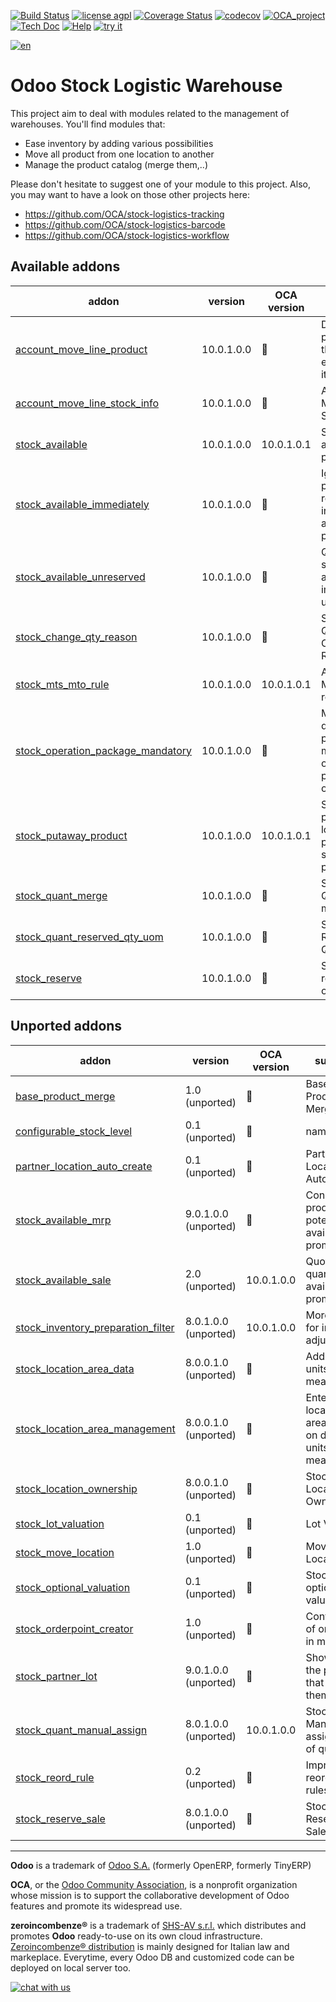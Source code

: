 [![Build Status](https://travis-ci.org/zeroincombenze/stock-logistics-warehouse.svg?branch=10.0)](https://travis-ci.org/zeroincombenze/stock-logistics-warehouse)
[![license agpl](https://img.shields.io/badge/licence-AGPL--3-blue.svg)](http://www.gnu.org/licenses/agpl-3.0.html)
[![Coverage Status](https://coveralls.io/repos/github/zeroincombenze/stock-logistics-warehouse/badge.svg?branch=10.0)](https://coveralls.io/github/zeroincombenze/stock-logistics-warehouse?branch=10.0)
[![codecov](https://codecov.io/gh/zeroincombenze/stock-logistics-warehouse/branch/10.0/graph/badge.svg)](https://codecov.io/gh/zeroincombenze/stock-logistics-warehouse/branch/10.0)
[![OCA_project](http://www.zeroincombenze.it/wp-content/uploads/ci-ct/prd/button-oca-10.svg)](https://github.com/OCA/stock-logistics-warehouse/tree/10.0)
[![Tech Doc](http://www.zeroincombenze.it/wp-content/uploads/ci-ct/prd/button-docs-10.svg)](http://wiki.zeroincombenze.org/en/Odoo/10.0/dev)
[![Help](http://www.zeroincombenze.it/wp-content/uploads/ci-ct/prd/button-help-10.svg)](http://wiki.zeroincombenze.org/en/Odoo/10.0/man/LO)
[![try it](http://www.zeroincombenze.it/wp-content/uploads/ci-ct/prd/button-try-it-10.svg)](http://erp10.zeroincombenze.it)
















































[![en](http://www.shs-av.com/wp-content/en_US.png)](http://wiki.zeroincombenze.org/it/Odoo/7.0/man)

Odoo Stock Logistic Warehouse
=============================


This project aim to deal with modules related to the management of warehouses. You'll find modules that:

 - Ease inventory by adding various possibilities
 - Move all product from one location to another
 - Manage the product catalog (merge them,..)

Please don't hesitate to suggest one of your module to this project. Also, you may want to have a look on those other projects here:

 - https://github.com/OCA/stock-logistics-tracking
 - https://github.com/OCA/stock-logistics-barcode
 - https://github.com/OCA/stock-logistics-workflow

[//]: # (addons)


Available addons
----------------
addon | version | OCA version | summary
--- | --- | --- | ---
[account_move_line_product](account_move_line_product/) | 10.0.1.0.0 | :repeat: | Displays the product in the journal entries and items
[account_move_line_stock_info](account_move_line_stock_info/) | 10.0.1.0.0 | :repeat: | Account Move Line Stock Move
[stock_available](stock_available/) | 10.0.1.0.0 | 10.0.1.0.1 | Stock available to promise
[stock_available_immediately](stock_available_immediately/) | 10.0.1.0.0 | :repeat: | Ignore planned receptions in quantity available to promise
[stock_available_unreserved](stock_available_unreserved/) | 10.0.1.0.0 | :repeat: | Quantity of stock available for immediate use
[stock_change_qty_reason](stock_change_qty_reason/) | 10.0.1.0.0 | :repeat: | Stock Quantity Change Reason
[stock_mts_mto_rule](stock_mts_mto_rule/) | 10.0.1.0.0 | 10.0.1.0.1 | Add a MTS+MTO route
[stock_operation_package_mandatory](stock_operation_package_mandatory/) | 10.0.1.0.0 | :repeat: | Makes destination package mandatory on stock pack operations
[stock_putaway_product](stock_putaway_product/) | 10.0.1.0.0 | 10.0.1.0.1 | Set a product location and put-away strategy per product
[stock_quant_merge](stock_quant_merge/) | 10.0.1.0.0 | :repeat: | Stock - Quant merge
[stock_quant_reserved_qty_uom](stock_quant_reserved_qty_uom/) | 10.0.1.0.0 | :repeat: | Stock Quant Reserved Qty UoM
[stock_reserve](stock_reserve/) | 10.0.1.0.0 | :repeat: | Stock reservations on products


Unported addons
---------------
addon | version | OCA version | summary
--- | --- | --- | ---
[base_product_merge](base_product_merge/) | 1.0 (unported) | :repeat: | Base Products Merge
[configurable_stock_level](configurable_stock_level/) | 0.1 (unported) | :repeat: | name
[partner_location_auto_create](partner_location_auto_create/) | 0.1 (unported) | :repeat: | Partner Location Auto Create
[stock_available_mrp](stock_available_mrp/) | 9.0.1.0.0 (unported) | :repeat: | Consider the production potential is available to promise
[stock_available_sale](stock_available_sale/) | 2.0 (unported) | 10.0.1.0.0 | Quotations in quantity available to promise
[stock_inventory_preparation_filter](stock_inventory_preparation_filter/) | 8.0.1.0.0 (unported) | 10.0.1.0.0 | More filters for inventory adjustments
[stock_location_area_data](stock_location_area_data/) | 8.0.0.1.0 (unported) | :repeat: | Add surface units of measure
[stock_location_area_management](stock_location_area_management/) | 8.0.0.1.0 (unported) | :repeat: | Enter a location's area based on different units of measure
[stock_location_ownership](stock_location_ownership/) | 8.0.0.1.0 (unported) | :repeat: | Stock Location Ownership
[stock_lot_valuation](stock_lot_valuation/) | 0.1 (unported) | :repeat: | Lot Valuation
[stock_move_location](stock_move_location/) | 1.0 (unported) | :repeat: | Move Stock Location
[stock_optional_valuation](stock_optional_valuation/) | 0.1 (unported) | :repeat: | Stock optional valuation
[stock_orderpoint_creator](stock_orderpoint_creator/) | 1.0 (unported) | :repeat: | Configuration of order point in mass
[stock_partner_lot](stock_partner_lot/) | 9.0.1.0.0 (unported) | :repeat: | Show lots on the partners that own them
[stock_quant_manual_assign](stock_quant_manual_assign/) | 8.0.1.0.0 (unported) | 10.0.1.0.0 | Stock - Manual assignment of quants
[stock_reord_rule](stock_reord_rule/) | 0.2 (unported) | :repeat: | Improved reordering rules
[stock_reserve_sale](stock_reserve_sale/) | 8.0.1.0.0 (unported) | :repeat: | Stock Reserve Sales

[//]: # (end addons)

[//]: # (copyright)

----

**Odoo** is a trademark of [Odoo S.A.](https://www.odoo.com/) (formerly OpenERP, formerly TinyERP)

**OCA**, or the [Odoo Community Association](http://odoo-community.org/), is a nonprofit organization whose
mission is to support the collaborative development of Odoo features and
promote its widespread use.

**zeroincombenze®** is a trademark of [SHS-AV s.r.l.](http://www.shs-av.com/)
which distributes and promotes **Odoo** ready-to-use on its own cloud infrastructure.
[Zeroincombenze® distribution](http://wiki.zeroincombenze.org/en/Odoo)
is mainly designed for Italian law and markeplace.
Everytime, every Odoo DB and customized code can be deployed on local server too.

[//]: # (end copyright)

[![chat with us](https://www.shs-av.com/wp-content/chat_with_us.gif)](https://tawk.to/85d4f6e06e68dd4e358797643fe5ee67540e408b)
